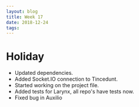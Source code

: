 ```yaml
---
layout: blog
title: Week 17
date: 2018-12-24
tags:
---
```

# Holiday
* Updated dependencies.
* Added Socket.IO connection to Tincedunt.
* Started working on the project file.
* Added tests for Larynx, all repo's have tests now.
* Fixed bug in Auxilio

